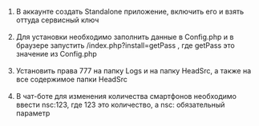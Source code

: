 1. В аккаунте создать Standalone приложение, включить его и взять оттуда сервисный ключ <br><br>
2. Для установки необходимо заполнить данные в Config.php и в браузере запустить
/index.php?install=getPass , где getPass это значение из Config.php <br><br>
3. Установить права 777 на папку Logs и на папку HeadSrc, а также на все содержимое папки HeadSrc <br><br>
4. В чат-боте для изменения количества смартфонов необходимо ввести nsc:123, где 123 это количество, а nsc: 
   обязательный параметр